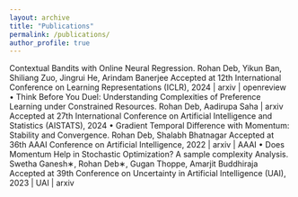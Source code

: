 ```yaml
---
layout: archive
title: "Publications"
permalink: /publications/
author_profile: true
---
```


Contextual Bandits with Online Neural Regression.
Rohan Deb, Yikun Ban, Shiliang Zuo, Jingrui He, Arindam Banerjee
Accepted at 12th International Conference on Learning Representations (ICLR), 2024 | arxiv | openreview
• Think Before You Duel: Understanding Complexities of Preference Learning under
Constrained Resources.
Rohan Deb, Aadirupa Saha | arxiv
Accepted at 27th International Conference on Artificial Intelligence and Statistics (AISTATS), 2024
• Gradient Temporal Difference with Momentum: Stability and Convergence.
Rohan Deb, Shalabh Bhatnagar
Accepted at 36th AAAI Conference on Artificial Intelligence, 2022 | arxiv | AAAI
• Does Momentum Help in Stochastic Optimization? A sample complexity Analysis.
Swetha Ganesh∗, Rohan Deb∗, Gugan Thoppe, Amarjit Buddhiraja
Accepted at 39th Conference on Uncertainty in Artificial Intelligence (UAI), 2023 | UAI | arxiv
